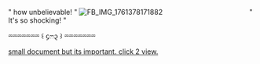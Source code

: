 " how unbelievable! "
![FB_IMG_1761378171882](https://github.com/user-attachments/assets/26e0fa8e-00a5-4a5e-b03c-fa2026f5d66f)
⠀ ⠀ ⠀ ⠀ ⠀ ⠀ ⠀  ⠀ ⠀ ⠀ ⠀⠀⠀" It's so shocking! "

⏔⏔⏔⏔⏔⏔⏔ ꒰ ᧔ෆ᧓ ꒱ ⏔⏔⏔⏔⏔⏔⏔

[small document but its important. click 2 view.](https://docs.google.com/document/d/1FrOofSEDtn9L_AYwu_WJfPpltIvo3Ug2_hwyxhEn_v4/edit?usp=drivesdk)
